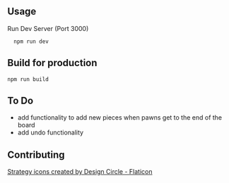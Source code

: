 ## Usage

Run Dev Server (Port 3000)

```
  npm run dev
```

## Build for production

```
npm run build
```


## To Do

- add functionality to add new pieces when pawns get to the end of the board
- add undo functionality


## Contributing

<a href="https://www.flaticon.com/free-icons/strategy" title="strategy icons">Strategy icons created by Design Circle - Flaticon</a>

